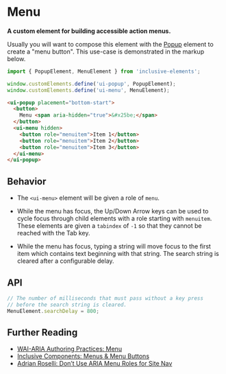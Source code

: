 # Menu

**A custom element for building accessible action menus.**

Usually you will want to compose this element with the [Popup](../popup) element to create a "menu button". This use-case is demonstrated in the markup below.

```js
import { PopupElement, MenuElement } from 'inclusive-elements';

window.customElements.define('ui-popup', PopupElement);
window.customElements.define('ui-menu', MenuElement);
```

```html
<ui-popup placement="bottom-start">
  <button>
    Menu <span aria-hidden="true">&#x25be;</span>
  </button>
  <ui-menu hidden>
    <button role="menuitem">Item 1</button>
    <button role="menuitem">Item 2</button>
    <button role="menuitem">Item 3</button>
  </ui-menu>
</ui-popup>
```

## Behavior

- The `<ui-menu>` element will be given a role of `menu`.

- While the menu has focus, the Up/Down Arrow keys can be used to cycle focus through child elements with a role starting with `menuitem`. These elements are given a `tabindex` of `-1` so that they cannot be reached with the Tab key.

- While the menu has focus, typing a string will move focus to the first item which contains text beginning with that string. The search string is cleared after a configurable delay.

## API

```ts
// The number of milliseconds that must pass without a key press 
// before the search string is cleared.
MenuElement.searchDelay = 800;
```

## Further Reading

- [WAI-ARIA Authoring Practices: Menu](https://w3c.github.io/aria-practices/#menu)
- [Inclusive Components: Menus & Menu Buttons](https://inclusive-components.design/menus-menu-buttons/)
- [Adrian Roselli: Don’t Use ARIA Menu Roles for Site Nav](https://adrianroselli.com/2017/10/dont-use-aria-menu-roles-for-site-nav.html)
